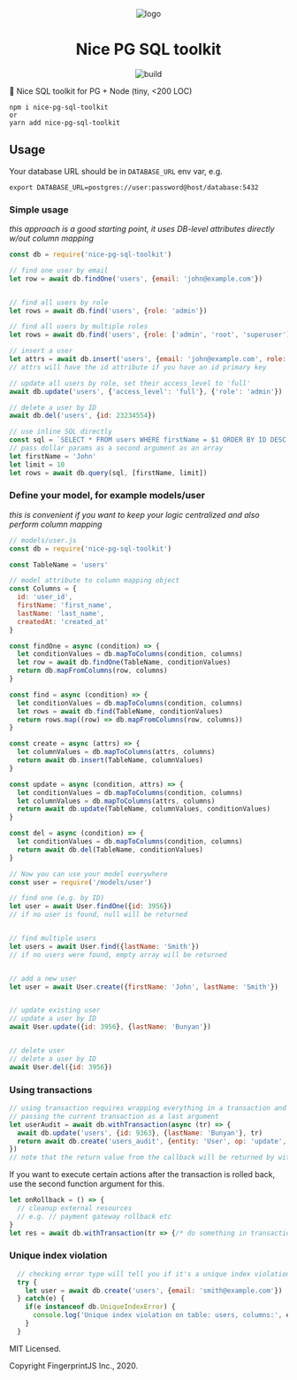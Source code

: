 <center>

![logo](https://fpjs-public.s3.amazonaws.com/oss/nice-pg-sql-toolkit/logo.jpg)

Nice PG SQL toolkit
============================

![build](https://github.com/fingerprintjs/nice-pg-sql-toolkit/workflows/build/badge.svg)
</center>


🧰 Nice SQL toolkit for PG + Node (tiny, <200 LOC)

```
npm i nice-pg-sql-toolkit
or
yarn add nice-pg-sql-toolkit
```

## Usage

Your database URL should be in `DATABASE_URL` env var, e.g.

```shell script
export DATABASE_URL=postgres://user:password@host/database:5432
```

### Simple usage
_this approach is a good starting point, it uses DB-level attributes directly w/out column mapping_

```js
const db = require('nice-pg-sql-toolkit')

// find one user by email
let row = await db.findOne('users', {email: 'john@example.com'})


// find all users by role
let rows = await db.find('users', {role: 'admin'})

// find all users by multiple roles
let rows = await db.find('users', {role: ['admin', 'root', 'superuser']})

// insert a user
let attrs = await db.insert('users', {email: 'john@example.com', role: 'admin'})
// attrs will have the id attribute if you have an id primary key

// update all users by role, set their access_level to 'full'
await db.update('users', {'access_level': 'full'}, {'role': 'admin'})

// delete a user by ID
await db.del('users', {id: 23234554})

// use inline SQL directly
const sql = `SELECT * FROM users WHERE firstName = $1 ORDER BY ID DESC LIMIT $2`
// pass dollar params as a second argument as an array
let firstName = 'John'
let limit = 10
let rows = await db.query(sql, [firstName, limit])
```

### Define your model, for example models/user
_this is convenient if you want to keep your logic centralized and also perform column mapping_

```js
// models/user.js
const db = require('nice-pg-sql-toolkit')

const TableName = 'users'

// model attribute to column mapping object
const Columns = {
  id: 'user_id',
  firstName: 'first_name',
  lastName: 'last_name',
  createdAt: 'created_at'
}

const findOne = async (condition) => {
  let conditionValues = db.mapToColumns(condition, columns)
  let row = await db.findOne(TableName, conditionValues)
  return db.mapFromColumns(row, columns)
}

const find = async (condition) => {
  let conditionValues = db.mapToColumns(condition, columns)
  let rows = await db.find(TableName, conditionValues)
  return rows.map((row) => db.mapFromColumns(row, columns))
}

const create = async (attrs) => {
  let columnValues = db.mapToColumns(attrs, columns)
  return await db.insert(TableName, columnValues)
}

const update = async (condition, attrs) => {
  let conditionValues = db.mapToColumns(condition, columns)
  let columnValues = db.mapToColumns(attrs, columns)
  return await db.update(TableName, columnValues, conditionValues)
}

const del = async (condition) => {
  let conditionValues = db.mapToColumns(condition, columns)
  return await db.del(TableName, conditionValues)
}
```

```js
// Now you can use your model everywhere
const user = require('/models/user')

// find one (e.g. by ID)
let user = await User.findOne({id: 3956})
// if no user is found, null will be returned


// find multiple users
let users = await User.find({lastName: 'Smith'})
// if no users were found, empty array will be returned


// add a new user
let user = await User.create({firstName: 'John', lastName: 'Smith'})


// update existing user
// update a user by ID
await User.update({id: 3956}, {lastName: 'Bunyan'})


// delete user
// delete a user by ID
await User.del({id: 3956})
```

### Using transactions

```js
// using transaction requires wrapping everything in a transaction and
// passing the current transaction as a last argument
let userAudit = await db.withTransaction(async (tr) => {
  await db.update('users', {id: 9363}, {lastName: 'Bunyan'}, tr)
  return await db.create('users_audit', {entity: 'User', op: 'update', args: [{lastName: 'Bunyan'}]}, tr)
})
// note that the return value from the callback will be returned by withTransaction function
```

If you want to execute certain actions after the transaction is rolled back,
use the second function argument for this.

```js
let onRollback = () => {
  // cleanup external resources
  // e.g. // payment gateway rollback etc
}
let res = await db.withTransaction(tr => {/* do something in transaction.. */}, onRollback)
```

### Unique index violation

```js
  // checking error type will tell you if it's a unique index violation
  try {
    let user = await db.create('users', {email: 'smith@example.com'})
  } catch(e) {
    if(e instanceof db.UniqueIndexError) {
      console.log('Unique index violation on table: users, columns:', e.columns)
    }
  }
```

MIT Licensed.

Copyright FingerprintJS Inc., 2020.



